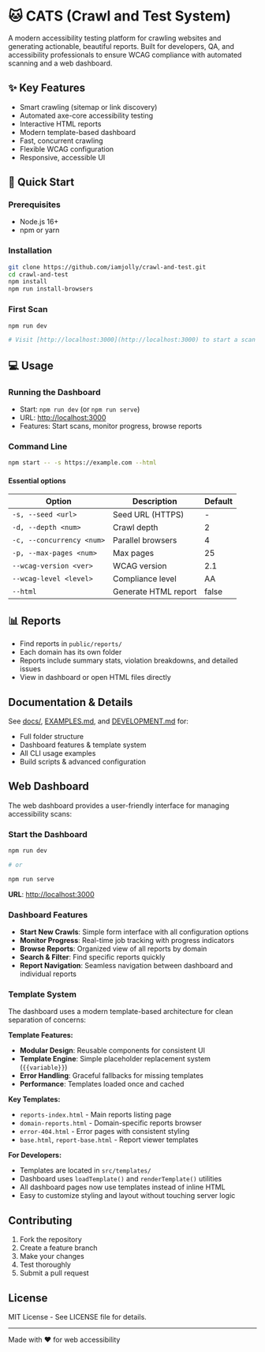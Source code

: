 # 🐱 CATS (Crawl and Test System)

A modern accessibility testing platform for crawling websites and generating actionable, beautiful reports. Built for developers, QA, and accessibility professionals to ensure WCAG compliance with automated scanning and a web dashboard.

## ✨ Key Features

- Smart crawling (sitemap or link discovery)
- Automated axe-core accessibility testing
- Interactive HTML reports
- Modern template-based dashboard
- Fast, concurrent crawling
- Flexible WCAG configuration
- Responsive, accessible UI

## 🚀 Quick Start

### Prerequisites

- Node.js 16+
- npm or yarn

### Installation

```bash
git clone https://github.com/iamjolly/crawl-and-test.git
cd crawl-and-test
npm install
npm run install-browsers
```

### First Scan

```bash
npm run dev

# Visit [http://localhost:3000](http://localhost:3000) to start a scan

```

## 💻 Usage

### Running the Dashboard

- Start: `npm run dev` (or `npm run serve`)
- URL: [http://localhost:3000](http://localhost:3000)
- Features: Start scans, monitor progress, browse reports

### Command Line

```bash
npm start -- -s https://example.com --html
```

#### Essential options

| Option | Description | Default |
|--------|-------------|---------|
| `-s, --seed <url>` | Seed URL (HTTPS) | - |
| `-d, --depth <num>` | Crawl depth | 2 |
| `-c, --concurrency <num>` | Parallel browsers | 4 |
| `-p, --max-pages <num>` | Max pages | 25 |
| `--wcag-version <ver>` | WCAG version | 2.1 |
| `--wcag-level <level>` | Compliance level | AA |
| `--html` | Generate HTML report | false |

## 📊 Reports

- Find reports in `public/reports/`
- Each domain has its own folder
- Reports include summary stats, violation breakdowns, and detailed issues
- View in dashboard or open HTML files directly

## Documentation & Details

See [docs/](./docs/), [EXAMPLES.md](./EXAMPLES.md), and [DEVELOPMENT.md](./DEVELOPMENT.md) for:

- Full folder structure
- Dashboard features & template system
- All CLI usage examples
- Build scripts & advanced configuration

## Web Dashboard

The web dashboard provides a user-friendly interface for managing accessibility scans:

### Start the Dashboard

```bash
npm run dev

# or

npm run serve
```

**URL**: <http://localhost:3000>

### Dashboard Features

- **Start New Crawls**: Simple form interface with all configuration options
- **Monitor Progress**: Real-time job tracking with progress indicators
- **Browse Reports**: Organized view of all reports by domain
- **Search & Filter**: Find specific reports quickly
- **Report Navigation**: Seamless navigation between dashboard and individual reports

### Template System

The dashboard uses a modern template-based architecture for clean separation of concerns:

**Template Features:**

- **Modular Design**: Reusable components for consistent UI
- **Template Engine**: Simple placeholder replacement system (`{{variable}}`)
- **Error Handling**: Graceful fallbacks for missing templates
- **Performance**: Templates loaded once and cached

**Key Templates:**

- `reports-index.html` - Main reports listing page
- `domain-reports.html` - Domain-specific reports browser
- `error-404.html` - Error pages with consistent styling
- `base.html`, `report-base.html` - Report viewer templates

**For Developers:**

- Templates are located in `src/templates/`
- Dashboard uses `loadTemplate()` and `renderTemplate()` utilities
- All dashboard pages now use templates instead of inline HTML
- Easy to customize styling and layout without touching server logic

## Contributing

1. Fork the repository
2. Create a feature branch
3. Make your changes
4. Test thoroughly
5. Submit a pull request

## License

MIT License - See LICENSE file for details.

---

Made with ❤️ for web accessibility
